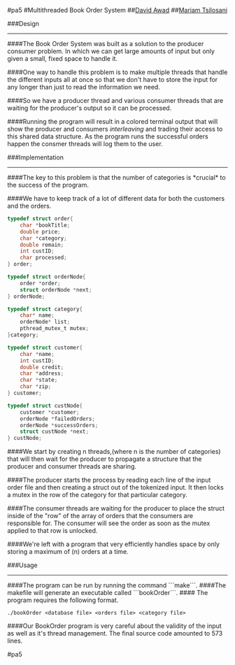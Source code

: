 #pa5
#Multithreaded Book Order System
##[David Awad](https://davidawad.github.io)
##[Mariam Tsilosani](https://mariamtsilosani.github.io)
<br>

###Design 
<hr>


####The Book Order System was built as a solution to the producer consumer problem. In which we can get large amounts of input but only given a small, fixed space to handle it.


####One way to handle this problem is to make multiple threads that handle the different inputs all at once so that we don't have to store the input for any longer than just to read the information we need.

####So we have a producer thread and various consumer threads that are waiting for the producer's output so it can be processed.

####Running the program will result in a colored terminal output that will show the producer and consumers *interleaving* and trading their access to this shared data structure. As the program runs the successful orders happen the consmer threads will log them to the user.

###Implementation 
<hr>
####The key to this problem is that the number of categories is *crucial* to the success of the program. 

####We have to keep track of a lot of different data for both the customers and the orders.

```C
typedef struct order{
	char *bookTitle;
	double price;
	char *category;
	double remain;
	int custID;
	char processed;
} order;

typedef struct orderNode{
	order *order;
	struct orderNode *next;
} orderNode;

typedef struct category{
	char* name;
	orderNode* list;
	pthread_mutex_t mutex;
}category;

typedef struct customer{
	char *name;
	int custID;
	double credit;
	char *address;
	char *state;
	char *zip;
} customer;

typedef struct custNode{
	customer *customer;
	orderNode *failedOrders;
	orderNode *successOrders;
	struct custNode *next;
} custNode;
```

####We start by creating n threads,(where n is the number of categories) that will then wait for the producer to propagate a structure that the producer and consumer threads are sharing. 

####The producer starts the process by reading each line of the input order file and then creating a struct out of the tokenized input. It then locks a mutex in the row of the category for that particular category.

####The consumer threads are waiting for the producer to place the struct inside of the "row" of the array of orders that the consumers are responsible for. The consumer will see the order as soon as the mutex applied to that row is unlocked. 

####We're left with a program that very efficiently handles space by only storing a maximum of (n) orders at a time.

###Usage
<hr>
####The program can be run by running the command ```make```. 
####The makefile will generate an executable called ```bookOrder```.
#### The program requires the following format. 

```./bookOrder <database file> <orders file> <category file> ```

####Our BookOrder program is very careful about the validity of the input as well as it's thread management. The final source code amounted to 573 lines.

#pa5